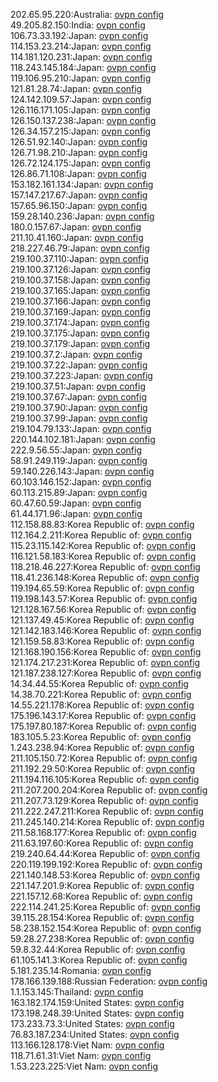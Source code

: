 202.65.95.220:Australia: [ovpn config](vpn/202_65_95_220.ovpn)  
49.205.82.150:India: [ovpn config](vpn/49_205_82_150.ovpn)  
106.73.33.192:Japan: [ovpn config](vpn/106_73_33_192.ovpn)  
114.153.23.214:Japan: [ovpn config](vpn/114_153_23_214.ovpn)  
114.181.120.231:Japan: [ovpn config](vpn/114_181_120_231.ovpn)  
118.243.145.184:Japan: [ovpn config](vpn/118_243_145_184.ovpn)  
119.106.95.210:Japan: [ovpn config](vpn/119_106_95_210.ovpn)  
121.81.28.74:Japan: [ovpn config](vpn/121_81_28_74.ovpn)  
124.142.109.57:Japan: [ovpn config](vpn/124_142_109_57.ovpn)  
126.116.171.105:Japan: [ovpn config](vpn/126_116_171_105.ovpn)  
126.150.137.238:Japan: [ovpn config](vpn/126_150_137_238.ovpn)  
126.34.157.215:Japan: [ovpn config](vpn/126_34_157_215.ovpn)  
126.51.92.140:Japan: [ovpn config](vpn/126_51_92_140.ovpn)  
126.71.98.210:Japan: [ovpn config](vpn/126_71_98_210.ovpn)  
126.72.124.175:Japan: [ovpn config](vpn/126_72_124_175.ovpn)  
126.86.71.108:Japan: [ovpn config](vpn/126_86_71_108.ovpn)  
153.182.161.134:Japan: [ovpn config](vpn/153_182_161_134.ovpn)  
157.147.217.67:Japan: [ovpn config](vpn/157_147_217_67.ovpn)  
157.65.96.150:Japan: [ovpn config](vpn/157_65_96_150.ovpn)  
159.28.140.236:Japan: [ovpn config](vpn/159_28_140_236.ovpn)  
180.0.157.67:Japan: [ovpn config](vpn/180_0_157_67.ovpn)  
211.10.41.160:Japan: [ovpn config](vpn/211_10_41_160.ovpn)  
218.227.46.79:Japan: [ovpn config](vpn/218_227_46_79.ovpn)  
219.100.37.110:Japan: [ovpn config](vpn/219_100_37_110.ovpn)  
219.100.37.126:Japan: [ovpn config](vpn/219_100_37_126.ovpn)  
219.100.37.158:Japan: [ovpn config](vpn/219_100_37_158.ovpn)  
219.100.37.165:Japan: [ovpn config](vpn/219_100_37_165.ovpn)  
219.100.37.166:Japan: [ovpn config](vpn/219_100_37_166.ovpn)  
219.100.37.169:Japan: [ovpn config](vpn/219_100_37_169.ovpn)  
219.100.37.174:Japan: [ovpn config](vpn/219_100_37_174.ovpn)  
219.100.37.175:Japan: [ovpn config](vpn/219_100_37_175.ovpn)  
219.100.37.179:Japan: [ovpn config](vpn/219_100_37_179.ovpn)  
219.100.37.2:Japan: [ovpn config](vpn/219_100_37_2.ovpn)  
219.100.37.22:Japan: [ovpn config](vpn/219_100_37_22.ovpn)  
219.100.37.223:Japan: [ovpn config](vpn/219_100_37_223.ovpn)  
219.100.37.51:Japan: [ovpn config](vpn/219_100_37_51.ovpn)  
219.100.37.67:Japan: [ovpn config](vpn/219_100_37_67.ovpn)  
219.100.37.90:Japan: [ovpn config](vpn/219_100_37_90.ovpn)  
219.100.37.99:Japan: [ovpn config](vpn/219_100_37_99.ovpn)  
219.104.79.133:Japan: [ovpn config](vpn/219_104_79_133.ovpn)  
220.144.102.181:Japan: [ovpn config](vpn/220_144_102_181.ovpn)  
222.9.56.55:Japan: [ovpn config](vpn/222_9_56_55.ovpn)  
58.91.249.119:Japan: [ovpn config](vpn/58_91_249_119.ovpn)  
59.140.226.143:Japan: [ovpn config](vpn/59_140_226_143.ovpn)  
60.103.146.152:Japan: [ovpn config](vpn/60_103_146_152.ovpn)  
60.113.215.89:Japan: [ovpn config](vpn/60_113_215_89.ovpn)  
60.47.60.59:Japan: [ovpn config](vpn/60_47_60_59.ovpn)  
61.44.171.96:Japan: [ovpn config](vpn/61_44_171_96.ovpn)  
112.158.88.83:Korea Republic of: [ovpn config](vpn/112_158_88_83.ovpn)  
112.164.2.211:Korea Republic of: [ovpn config](vpn/112_164_2_211.ovpn)  
115.23.115.142:Korea Republic of: [ovpn config](vpn/115_23_115_142.ovpn)  
116.121.58.183:Korea Republic of: [ovpn config](vpn/116_121_58_183.ovpn)  
118.218.46.227:Korea Republic of: [ovpn config](vpn/118_218_46_227.ovpn)  
118.41.236.148:Korea Republic of: [ovpn config](vpn/118_41_236_148.ovpn)  
119.194.65.59:Korea Republic of: [ovpn config](vpn/119_194_65_59.ovpn)  
119.198.143.57:Korea Republic of: [ovpn config](vpn/119_198_143_57.ovpn)  
121.128.167.56:Korea Republic of: [ovpn config](vpn/121_128_167_56.ovpn)  
121.137.49.45:Korea Republic of: [ovpn config](vpn/121_137_49_45.ovpn)  
121.142.183.146:Korea Republic of: [ovpn config](vpn/121_142_183_146.ovpn)  
121.159.58.83:Korea Republic of: [ovpn config](vpn/121_159_58_83.ovpn)  
121.168.190.156:Korea Republic of: [ovpn config](vpn/121_168_190_156.ovpn)  
121.174.217.231:Korea Republic of: [ovpn config](vpn/121_174_217_231.ovpn)  
121.187.238.127:Korea Republic of: [ovpn config](vpn/121_187_238_127.ovpn)  
14.34.44.55:Korea Republic of: [ovpn config](vpn/14_34_44_55.ovpn)  
14.38.70.221:Korea Republic of: [ovpn config](vpn/14_38_70_221.ovpn)  
14.55.221.178:Korea Republic of: [ovpn config](vpn/14_55_221_178.ovpn)  
175.196.143.17:Korea Republic of: [ovpn config](vpn/175_196_143_17.ovpn)  
175.197.80.187:Korea Republic of: [ovpn config](vpn/175_197_80_187.ovpn)  
183.105.5.23:Korea Republic of: [ovpn config](vpn/183_105_5_23.ovpn)  
1.243.238.94:Korea Republic of: [ovpn config](vpn/1_243_238_94.ovpn)  
211.105.150.72:Korea Republic of: [ovpn config](vpn/211_105_150_72.ovpn)  
211.192.29.50:Korea Republic of: [ovpn config](vpn/211_192_29_50.ovpn)  
211.194.116.105:Korea Republic of: [ovpn config](vpn/211_194_116_105.ovpn)  
211.207.200.204:Korea Republic of: [ovpn config](vpn/211_207_200_204.ovpn)  
211.207.73.129:Korea Republic of: [ovpn config](vpn/211_207_73_129.ovpn)  
211.222.247.211:Korea Republic of: [ovpn config](vpn/211_222_247_211.ovpn)  
211.245.140.214:Korea Republic of: [ovpn config](vpn/211_245_140_214.ovpn)  
211.58.168.177:Korea Republic of: [ovpn config](vpn/211_58_168_177.ovpn)  
211.63.197.60:Korea Republic of: [ovpn config](vpn/211_63_197_60.ovpn)  
219.240.64.44:Korea Republic of: [ovpn config](vpn/219_240_64_44.ovpn)  
220.119.199.192:Korea Republic of: [ovpn config](vpn/220_119_199_192.ovpn)  
221.140.148.53:Korea Republic of: [ovpn config](vpn/221_140_148_53.ovpn)  
221.147.201.9:Korea Republic of: [ovpn config](vpn/221_147_201_9.ovpn)  
221.157.12.68:Korea Republic of: [ovpn config](vpn/221_157_12_68.ovpn)  
222.114.241.25:Korea Republic of: [ovpn config](vpn/222_114_241_25.ovpn)  
39.115.28.154:Korea Republic of: [ovpn config](vpn/39_115_28_154.ovpn)  
58.238.152.154:Korea Republic of: [ovpn config](vpn/58_238_152_154.ovpn)  
59.28.27.238:Korea Republic of: [ovpn config](vpn/59_28_27_238.ovpn)  
59.8.32.44:Korea Republic of: [ovpn config](vpn/59_8_32_44.ovpn)  
61.105.141.3:Korea Republic of: [ovpn config](vpn/61_105_141_3.ovpn)  
5.181.235.14:Romania: [ovpn config](vpn/5_181_235_14.ovpn)  
178.166.139.188:Russian Federation: [ovpn config](vpn/178_166_139_188.ovpn)  
1.1.153.145:Thailand: [ovpn config](vpn/1_1_153_145.ovpn)  
163.182.174.159:United States: [ovpn config](vpn/163_182_174_159.ovpn)  
173.198.248.39:United States: [ovpn config](vpn/173_198_248_39.ovpn)  
173.233.73.3:United States: [ovpn config](vpn/173_233_73_3.ovpn)  
76.83.187.234:United States: [ovpn config](vpn/76_83_187_234.ovpn)  
113.166.128.178:Viet Nam: [ovpn config](vpn/113_166_128_178.ovpn)  
118.71.61.31:Viet Nam: [ovpn config](vpn/118_71_61_31.ovpn)  
1.53.223.225:Viet Nam: [ovpn config](vpn/1_53_223_225.ovpn)  
